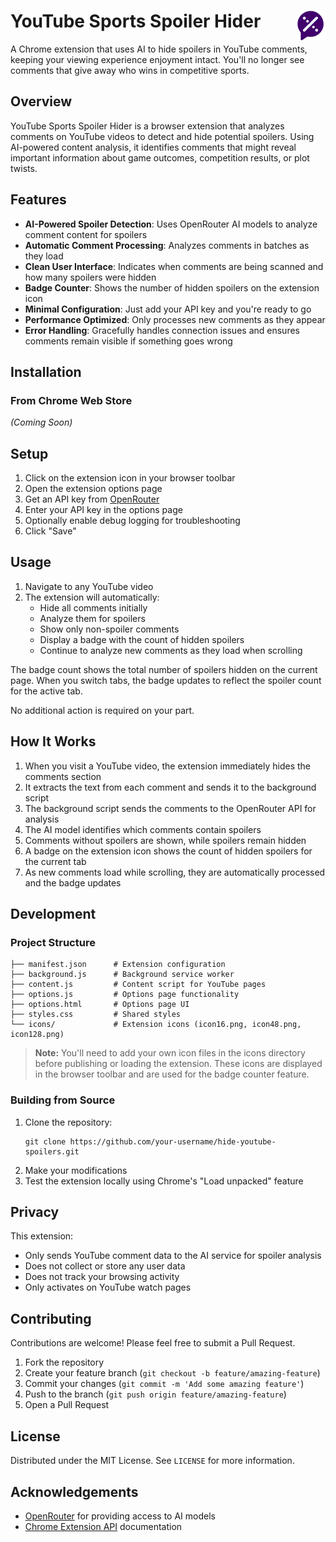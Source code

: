 # YouTube Sports Spoiler Hider <img src="icons/icon48.png" alt="YouTube Sports Spoiler Hider Icon" align="right" />

A Chrome extension that uses AI to hide spoilers in YouTube comments, keeping your viewing experience enjoyment intact. You'll no longer see comments that give away who wins in competitive sports.

## Overview

YouTube Sports Spoiler Hider is a browser extension that analyzes comments on YouTube videos to detect and hide potential spoilers. Using AI-powered content analysis, it identifies comments that might reveal important information about game outcomes, competition results, or plot twists.

## Features

- **AI-Powered Spoiler Detection**: Uses OpenRouter AI models to analyze comment content for spoilers
- **Automatic Comment Processing**: Analyzes comments in batches as they load
- **Clean User Interface**: Indicates when comments are being scanned and how many spoilers were hidden
- **Badge Counter**: Shows the number of hidden spoilers on the extension icon
- **Minimal Configuration**: Just add your API key and you're ready to go
- **Performance Optimized**: Only processes new comments as they appear
- **Error Handling**: Gracefully handles connection issues and ensures comments remain visible if something goes wrong

## Installation

### From Chrome Web Store

*(Coming Soon)*

## Setup

1. Click on the extension icon in your browser toolbar
2. Open the extension options page
3. Get an API key from [OpenRouter](https://openrouter.ai)
4. Enter your API key in the options page
5. Optionally enable debug logging for troubleshooting
6. Click "Save"

## Usage

1. Navigate to any YouTube video
2. The extension will automatically:
   - Hide all comments initially
   - Analyze them for spoilers
   - Show only non-spoiler comments
   - Display a badge with the count of hidden spoilers
   - Continue to analyze new comments as they load when scrolling

The badge count shows the total number of spoilers hidden on the current page. When you switch tabs, the badge updates to reflect the spoiler count for the active tab.

No additional action is required on your part.

## How It Works

1. When you visit a YouTube video, the extension immediately hides the comments section
2. It extracts the text from each comment and sends it to the background script
3. The background script sends the comments to the OpenRouter API for analysis
4. The AI model identifies which comments contain spoilers
5. Comments without spoilers are shown, while spoilers remain hidden
6. A badge on the extension icon shows the count of hidden spoilers for the current tab
7. As new comments load while scrolling, they are automatically processed and the badge updates

## Development

### Project Structure

```
├── manifest.json      # Extension configuration
├── background.js      # Background service worker
├── content.js         # Content script for YouTube pages
├── options.js         # Options page functionality
├── options.html       # Options page UI
├── styles.css         # Shared styles
└── icons/             # Extension icons (icon16.png, icon48.png, icon128.png)
```

> **Note:** You'll need to add your own icon files in the icons directory before publishing or loading the extension. These icons are displayed in the browser toolbar and are used for the badge counter feature.

### Building from Source

1. Clone the repository:
   ```
   git clone https://github.com/your-username/hide-youtube-spoilers.git
   ```
2. Make your modifications
3. Test the extension locally using Chrome's "Load unpacked" feature

## Privacy

This extension:
- Only sends YouTube comment data to the AI service for spoiler analysis
- Does not collect or store any user data
- Does not track your browsing activity
- Only activates on YouTube watch pages

## Contributing

Contributions are welcome! Please feel free to submit a Pull Request.

1. Fork the repository
2. Create your feature branch (`git checkout -b feature/amazing-feature`)
3. Commit your changes (`git commit -m 'Add some amazing feature'`)
4. Push to the branch (`git push origin feature/amazing-feature`)
5. Open a Pull Request

## License

Distributed under the MIT License. See `LICENSE` for more information.

## Acknowledgements

- [OpenRouter](https://openrouter.ai) for providing access to AI models
- [Chrome Extension API](https://developer.chrome.com/docs/extensions/reference/) documentation